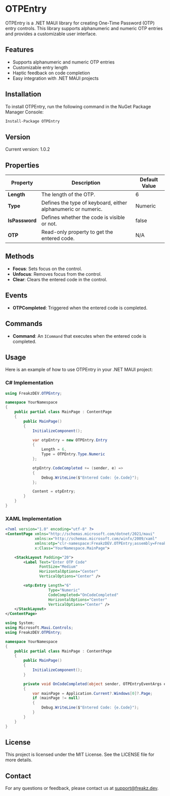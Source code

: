 # OTPEntry

OTPEntry is a .NET MAUI library for creating One-Time Password (OTP) entry controls. This library supports alphanumeric and numeric OTP entries and provides a customizable user interface.

## Features

- Supports alphanumeric and numeric OTP entries
- Customizable entry length
- Haptic feedback on code completion
- Easy integration with .NET MAUI projects

## Installation

To install OTPEntry, run the following command in the NuGet Package Manager Console:

```sh
Install-Package OTPEntry
```

## Version

Current version: 1.0.2

## Properties

| Property   | Description                                                   | Default Value |
|------------|---------------------------------------------------------------|---------------|
| **Length** | The length of the OTP.                                         | 6             |
| **Type**   | Defines the type of keyboard, either alphanumeric or numeric.  | Numeric       |
| **IsPassword** | Defines whether the code is visible or not.                | false         |
| **OTP**    | Read-only property to get the entered code.                    | N/A           |

## Methods

- **Focus**: Sets focus on the control.
- **Unfocus**: Removes focus from the control.
- **Clear**: Clears the entered code in the control.

## Events

- **OTPCompleted**: Triggered when the entered code is completed.

## Commands

- **Command**: An `ICommand` that executes when the entered code is completed.

## Usage

Here is an example of how to use OTPEntry in your .NET MAUI project:

### C# Implementation

```csharp
using FreakzDEV.OTPEntry;

namespace YourNamespace
{
    public partial class MainPage : ContentPage
    {
        public MainPage()
        {
            InitializeComponent();

            var otpEntry = new OTPEntry.Entry
            {
                Length = 6,
                Type = OTPEntry.Type.Numeric
            };

            otpEntry.CodeCompleted += (sender, e) =>
            {
                Debug.WriteLine($"Entered Code: {e.Code}");
            };

            Content = otpEntry;
        }
    }
}
```

### XAML Implementation

```xml
<?xml version="1.0" encoding="utf-8" ?>
<ContentPage xmlns="http://schemas.microsoft.com/dotnet/2021/maui"
             xmlns:x="http://schemas.microsoft.com/winfx/2009/xaml"
             xmlns:otp="clr-namespace:FreakzDEV.OTPEntry;assembly=FreakzDEV.OTPEntry"
             x:Class="YourNamespace.MainPage">

    <StackLayout Padding="20">
        <Label Text="Enter OTP Code"
               FontSize="Medium"
               HorizontalOptions="Center"
               VerticalOptions="Center" />

        <otp:Entry Length="6"
                   Type="Numeric"
                   CodeCompleted="OnCodeCompleted"
                   HorizontalOptions="Center"
                   VerticalOptions="Center" />
    </StackLayout>
</ContentPage>
```

```csharp
using System;
using Microsoft.Maui.Controls;
using FreakzDEV.OTPEntry;

namespace YourNamespace
{
    public partial class MainPage : ContentPage
    {
        public MainPage()
        {
            InitializeComponent();
        }

        private void OnCodeCompleted(object sender, OTPEntryEventArgs e)
        {
            var mainPage = Application.Current?.Windows[0]?.Page;
            if (mainPage != null)
            {
                Debug.WriteLine($"Entered Code: {e.Code}");
            }
        }
    }
}
```

## License

This project is licensed under the MIT License. See the LICENSE file for more details.

## Contact

For any questions or feedback, please contact us at [support@freakz.dev](mailto:support@freakz.dev).